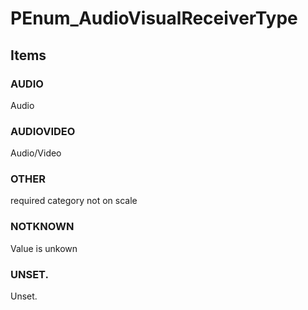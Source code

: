 # PEnum_AudioVisualReceiverType

## Items

### AUDIO
Audio

### AUDIOVIDEO
Audio/Video

### OTHER
required category not on scale

### NOTKNOWN
Value is unkown

### UNSET.
Unset.
